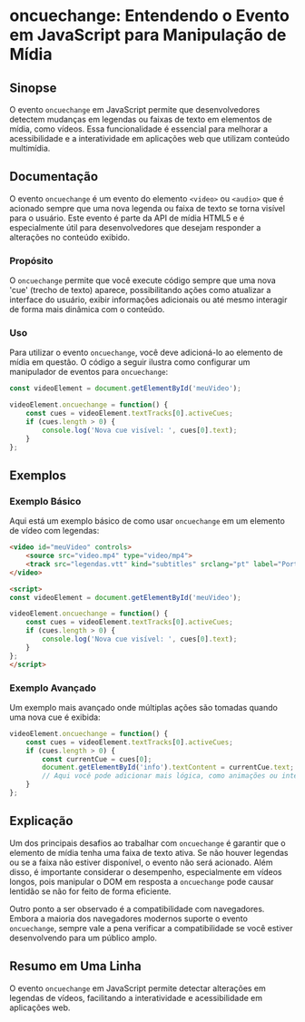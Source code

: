 <!--
Meta Description: # oncuechange: Entendendo o Evento em JavaScript para Manipulação de Mídia ## Sinopse O evento `oncuechange` em JavaScript permite que desenvolvedores...
Meta Keywords: oncuechange, evento, cues, que, videoelement
-->

# oncuechange: Entendendo o Evento em JavaScript para Manipulação de Mídia

## Sinopse
O evento `oncuechange` em JavaScript permite que desenvolvedores detectem mudanças em legendas ou faixas de texto em elementos de mídia, como vídeos. Essa funcionalidade é essencial para melhorar a acessibilidade e a interatividade em aplicações web que utilizam conteúdo multimídia.

## Documentação
O evento `oncuechange` é um evento do elemento `<video>` ou `<audio>` que é acionado sempre que uma nova legenda ou faixa de texto se torna visível para o usuário. Este evento é parte da API de mídia HTML5 e é especialmente útil para desenvolvedores que desejam responder a alterações no conteúdo exibido.

### Propósito
O `oncuechange` permite que você execute código sempre que uma nova 'cue' (trecho de texto) aparece, possibilitando ações como atualizar a interface do usuário, exibir informações adicionais ou até mesmo interagir de forma mais dinâmica com o conteúdo.

### Uso
Para utilizar o evento `oncuechange`, você deve adicioná-lo ao elemento de mídia em questão. O código a seguir ilustra como configurar um manipulador de eventos para `oncuechange`:

```javascript
const videoElement = document.getElementById('meuVideo');

videoElement.oncuechange = function() {
    const cues = videoElement.textTracks[0].activeCues;
    if (cues.length > 0) {
        console.log('Nova cue visível: ', cues[0].text);
    }
};
```

## Exemplos
### Exemplo Básico
Aqui está um exemplo básico de como usar `oncuechange` em um elemento de vídeo com legendas:

```html
<video id="meuVideo" controls>
    <source src="video.mp4" type="video/mp4">
    <track src="legendas.vtt" kind="subtitles" srclang="pt" label="Português" default>
</video>

<script>
const videoElement = document.getElementById('meuVideo');

videoElement.oncuechange = function() {
    const cues = videoElement.textTracks[0].activeCues;
    if (cues.length > 0) {
        console.log('Nova cue visível: ', cues[0].text);
    }
};
</script>
```

### Exemplo Avançado
Um exemplo mais avançado onde múltiplas ações são tomadas quando uma nova cue é exibida:

```javascript
videoElement.oncuechange = function() {
    const cues = videoElement.textTracks[0].activeCues;
    if (cues.length > 0) {
        const currentCue = cues[0];
        document.getElementById('info').textContent = currentCue.text;
        // Aqui você pode adicionar mais lógica, como animações ou interações
    }
};
```

## Explicação
Um dos principais desafios ao trabalhar com `oncuechange` é garantir que o elemento de mídia tenha uma faixa de texto ativa. Se não houver legendas ou se a faixa não estiver disponível, o evento não será acionado. Além disso, é importante considerar o desempenho, especialmente em vídeos longos, pois manipular o DOM em resposta a `oncuechange` pode causar lentidão se não for feito de forma eficiente.

Outro ponto a ser observado é a compatibilidade com navegadores. Embora a maioria dos navegadores modernos suporte o evento `oncuechange`, sempre vale a pena verificar a compatibilidade se você estiver desenvolvendo para um público amplo.

## Resumo em Uma Linha
O evento `oncuechange` em JavaScript permite detectar alterações em legendas de vídeos, facilitando a interatividade e acessibilidade em aplicações web.